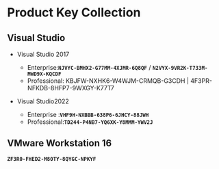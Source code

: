 
# Product Key Collection

## **Visual Studio**
- Visual Studio 2017
  - Enterprise:**`NJVYC-BMHX2-G77MM-4XJMR-6Q8QF`** /  **`N2VYX-9VR2K-T733M-MWD9X-KQCDF`**
  - Professional: KBJFW-NXHK6-W4WJM-CRMQB-G3CDH |  4F3PR-NFKDB-8HFP7-9WXGY-K77T7

- Visual Studio2022
  - Enterprise :**`VHF9H-NXBBB-638P6-6JHCY-88JWH`**
  - Professional:**`TD244-P4NB7-YQ6XK-Y8MMM-YWV2J`**

## **VMware Workstation 16**
**`ZF3R0-FHED2-M80TY-8QYGC-NPKYF`**